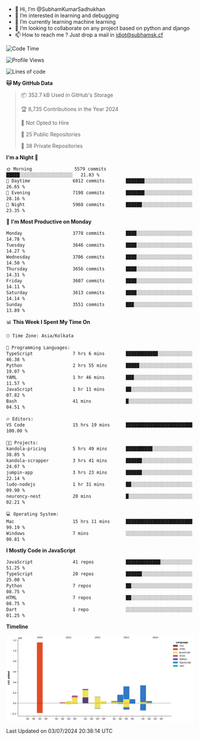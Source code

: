 - 👋 Hi, I’m @SubhamKumarSadhukhan
- 👀 I’m interested in learning and debugging
- 🌱 I’m currently learning machine learning
- 💞️ I’m looking to collaborate on any project based on python and django
- 📫 How to reach me ?
      Just drop a mail in idiot@subhamsk.cf

<!---
SubhamKumarSadhukhan/SubhamKumarSadhukhan is a ✨ special ✨ repository because its `README.md` (this file) appears on your GitHub profile.
You can click the Preview link to take a look at your changes.
--->


<!--START_SECTION:waka-->
![Code Time](http://img.shields.io/badge/Code%20Time-2%2C282%20hrs%201%20min-blue)

![Profile Views](http://img.shields.io/badge/Profile%20Views-0-blue)

![Lines of code](https://img.shields.io/badge/From%20Hello%20World%20I%27ve%20Written-2.7%20million%20lines%20of%20code-blue)

**🐱 My GitHub Data** 

> 📦 352.7 kB Used in GitHub's Storage 
 > 
> 🏆 8,735 Contributions in the Year 2024
 > 
> 🚫 Not Opted to Hire
 > 
> 📜 25 Public Repositories 
 > 
> 🔑 38 Private Repositories 
 > 
**I'm a Night 🦉** 

```text
🌞 Morning                5579 commits        █████░░░░░░░░░░░░░░░░░░░░   21.83 % 
🌆 Daytime                6812 commits        ███████░░░░░░░░░░░░░░░░░░   26.65 % 
🌃 Evening                7198 commits        ███████░░░░░░░░░░░░░░░░░░   28.16 % 
🌙 Night                  5968 commits        ██████░░░░░░░░░░░░░░░░░░░   23.35 % 
```
📅 **I'm Most Productive on Monday** 

```text
Monday                   3778 commits        ████░░░░░░░░░░░░░░░░░░░░░   14.78 % 
Tuesday                  3646 commits        ████░░░░░░░░░░░░░░░░░░░░░   14.27 % 
Wednesday                3706 commits        ████░░░░░░░░░░░░░░░░░░░░░   14.50 % 
Thursday                 3656 commits        ████░░░░░░░░░░░░░░░░░░░░░   14.31 % 
Friday                   3607 commits        ████░░░░░░░░░░░░░░░░░░░░░   14.11 % 
Saturday                 3613 commits        ████░░░░░░░░░░░░░░░░░░░░░   14.14 % 
Sunday                   3551 commits        ███░░░░░░░░░░░░░░░░░░░░░░   13.89 % 
```


📊 **This Week I Spent My Time On** 

```text
🕑︎ Time Zone: Asia/Kolkata

💬 Programming Languages: 
TypeScript               7 hrs 6 mins        ████████████░░░░░░░░░░░░░   46.38 % 
Python                   2 hrs 55 mins       █████░░░░░░░░░░░░░░░░░░░░   19.07 % 
YAML                     1 hr 46 mins        ███░░░░░░░░░░░░░░░░░░░░░░   11.57 % 
JavaScript               1 hr 11 mins        ██░░░░░░░░░░░░░░░░░░░░░░░   07.82 % 
Bash                     41 mins             █░░░░░░░░░░░░░░░░░░░░░░░░   04.51 % 

🔥 Editors: 
VS Code                  15 hrs 19 mins      █████████████████████████   100.00 % 

🐱‍💻 Projects: 
kandola-pricing          5 hrs 49 mins       ██████████░░░░░░░░░░░░░░░   38.05 % 
kandola-scrapper         3 hrs 41 mins       ██████░░░░░░░░░░░░░░░░░░░   24.07 % 
jumpin-app               3 hrs 23 mins       ██████░░░░░░░░░░░░░░░░░░░   22.14 % 
ludo-nodejs              1 hr 31 mins        ██░░░░░░░░░░░░░░░░░░░░░░░   09.90 % 
neuroncy-nest            20 mins             █░░░░░░░░░░░░░░░░░░░░░░░░   02.21 % 

💻 Operating System: 
Mac                      15 hrs 11 mins      █████████████████████████   99.19 % 
Windows                  7 mins              ░░░░░░░░░░░░░░░░░░░░░░░░░   00.81 % 
```

**I Mostly Code in JavaScript** 

```text
JavaScript               41 repos            █████████████░░░░░░░░░░░░   51.25 % 
TypeScript               20 repos            ██████░░░░░░░░░░░░░░░░░░░   25.00 % 
Python                   7 repos             ██░░░░░░░░░░░░░░░░░░░░░░░   08.75 % 
HTML                     7 repos             ██░░░░░░░░░░░░░░░░░░░░░░░   08.75 % 
Dart                     1 repo              ░░░░░░░░░░░░░░░░░░░░░░░░░   01.25 % 
```



**Timeline**

![Lines of Code chart](https://raw.githubusercontent.com/SubhamKumarSadhukhan/SubhamKumarSadhukhan/main/assets/bar_graph.png)


 Last Updated on 03/07/2024 20:38:14 UTC
<!--END_SECTION:waka-->
